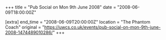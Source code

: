 +++
title = "Pub Social on Mon 9th June 2008"
date = "2008-06-09T18:00:00Z"

[extra]
end_time = "2008-06-09T20:00:00Z"
location = "The Phantom Coach"
original = "https://uwcs.co.uk/events/pub-social-on-mon-9th-june-2008-1474489010286/"
+++



